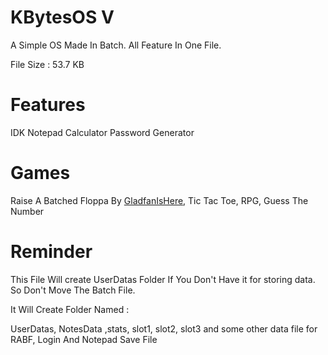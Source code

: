 # KBytesOS V
A Simple OS Made In Batch. All Feature In One File.

File Size : 53.7 KB

# Features 

IDK
Notepad
Calculator
Password Generator

# Games

Raise A Batched Floppa By [GladfanIsHere](https://github.com/GladfanIsHere/Raise-a-batched-floppa), Tic Tac Toe, RPG, Guess The Number

# Reminder 

This File Will create UserDatas Folder If You Don't Have it for storing data.
So Don't Move The Batch File.

It Will Create Folder Named :

UserDatas, NotesData ,stats, slot1, slot2, slot3 and some other data file for RABF, Login And Notepad Save File
